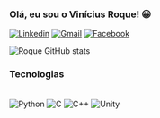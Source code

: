 
### Olá, eu sou o Vinícius Roque! 😀

[![Linkedin](https://img.shields.io/badge/LinkedIn-0077B5?style=for-the-badge&logo=linkedin&logoColor=white)](https://www.linkedin.com/in/viniciussouzaroque/)
[![Gmail](https://img.shields.io/badge/Gmail-D14836?style=for-the-badge&logo=gmail&logoColor=white)]("mailto:contatohownatios@gmail.com")
[![Facebook](https://img.shields.io/badge/Facebook-1877F2?style=for-the-badge&logo=facebook&logoColor=white)](facebook.com/Hownatios/)

![Roque GitHub stats](https://github-readme-stats.vercel.app/api?username=ViniciusSouzaRoque&show_icons=true&theme=dracula)

### Tecnologias
<div style="display: inline_block"><br/>
    <a><img align="center" alt="Python" src="https://img.shields.io/badge/Python-3776AB?style=for-the-badge&logo=python&logoColor=white" /></a>    
    <a><img align="center" alt="C" src="https://img.shields.io/badge/C-00599C?style=for-the-badge&logo=c&logoColor=white" /></a>    
    <a><img align="center" alt="C++" src="https://img.shields.io/badge/C%2B%2B-00599C?style=for-the-badge&logo=c%2B%2B&logoColor=white" /></a> 
    <a><img align="center" alt="Unity" src="https://img.shields.io/badge/Unity-100000?style=for-the-badge&logo=unity&logoColor=white" /></a> 
</div>
